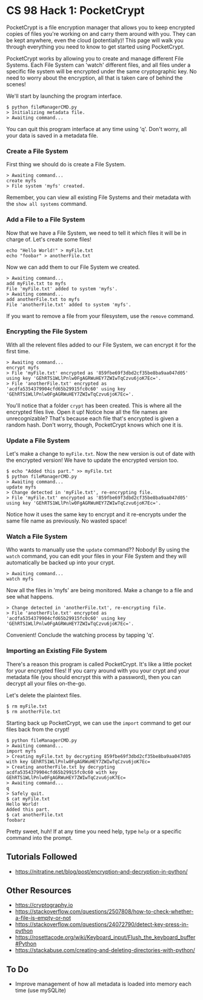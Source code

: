 # CS 98 Hack 1: PocketCrypt

PocketCrypt is a file encryption manager that allows you to keep encrypted copies of files you're working on and carry them around with you. They can be kept anywhere, even the cloud \(potentially\)! This page will walk you through everything you need to know to get started using PocketCrypt.

PocketCrypt works by allowing you to create and manage different File Systems. Each File System can 'watch' different files, and all files under a specific file system will be encrypted under the same cryptographic key. No need to worry about the encryption, all that is taken care of behind the scenes!


We'll start by launching the program interface.
```
$ python fileManagerCMD.py
> Initializing metadata file.
> Awaiting command...
```
You can quit this program interface at any time using 'q'. Don't worry, all your data is saved in a metadata file.

### Create a File System
First thing we should do is create a File System.
```
> Awaiting command...
create myfs
> File system 'myfs' created.
```

Remember, you can view all existing File Systems and their metadata with the `show all systems` command.

### Add a File to a File System
Now that we have a File System, we need to tell it which files it will be in charge of. Let's create some files!

```
echo "Hello World!" > myFile.txt
echo "foobar" > anotherFile.txt
```

Now we can add them to our File System we created.

```
> Awaiting command...
add myFile.txt to myfs
File 'myFile.txt' added to system 'myfs'.
> Awaiting command...
add anotherFile.txt to myfs
File 'anotherFile.txt' added to system 'myfs'.
```

If you want to remove a file from your filesystem, use the `remove` command.

### Encrypting the File System
With all the relevent files added to our File System, we can encrypt it for the first time.

```
> Awaiting command...
encrypt myfs
> File 'myFile.txt' encrypted as '859fbe69f3dbd2cf35be8ba9aa047d05' using key 'GEhRTS1WLlPnlw0FgAGRWuHEY7ZWIwTqCzvu6joK7Ec='.
> File 'anotherFile.txt' encrypted as 'acdfa5354379904cfd65b29915fc0c60' using key 'GEhRTS1WLlPnlw0FgAGRWuHEY7ZWIwTqCzvu6joK7Ec='.
```
You'll notice that a folder `crypt` has been created. This is where all the encrypted files live. Open it up! Notice how all the file names are unrecognizable? That's because each file that's encrypted is given a random hash. Don't worry, though, PocketCrypt knows which one it is.

### Update a File System
Let's make a change to `myFile.txt`. Now the new version is out of date with the encrypted version! We have to update the encrypted version too.
```
$ echo "Added this part." >> myFile.txt
$ python fileManagerCMD.py
> Awaiting command...
update myfs
> Change detected in 'myFile.txt', re-encrypting file.
> File 'myFile.txt' encrypted as '859fbe69f3dbd2cf35be8ba9aa047d05' using key 'GEhRTS1WLlPnlw0FgAGRWuHEY7ZWIwTqCzvu6joK7Ec='.
```

Notice how it uses the same key to encrypt and it re-encrypts under the same file name as previously. No wasted space!

### Watch a File System
Who wants to manually use the `update` command?? Nobody! By using the `watch` command, you can edit your files in your File System and they will automatically be backed up into your crypt.
```
> Awaiting command...
watch myfs

```
Now all the files in 'myfs' are being monitored. Make a change to a file and see what happens.
```
> Change detected in 'anotherFile.txt', re-encrypting file.
> File 'anotherFile.txt' encrypted as 'acdfa5354379904cfd65b29915fc0c60' using key 'GEhRTS1WLlPnlw0FgAGRWuHEY7ZWIwTqCzvu6joK7Ec='.

```
Convenient! Conclude the watching process by tapping 'q'.

### Importing an Existing File System
There's a reason this program is called PocketCrypt. It's like a little pocket for your encrypted files! If you carry around with you your crypt and your metadata file \(you should encrypt this with a password\), then you can decrypt all your files on-the-go.

Let's delete the plaintext files.
```
$ rm myFile.txt
$ rm anotherFile.txt
```

Starting back up PocketCrypt, we can use the `import` command to get our files back from the crypt!

```
$ python fileManagerCMD.py 
> Awaiting command...
import myfs
> Creating myFile.txt by decrypting 859fbe69f3dbd2cf35be8ba9aa047d05 with key GEhRTS1WLlPnlw0FgAGRWuHEY7ZWIwTqCzvu6joK7Ec=
> Creating anotherFile.txt by decrypting acdfa5354379904cfd65b29915fc0c60 with key GEhRTS1WLlPnlw0FgAGRWuHEY7ZWIwTqCzvu6joK7Ec=
> Awaiting command...
q
> Safely quit.
$ cat myFile.txt
Hello World!
Added this part.
$ cat anotherFile.txt
foobarz
```

Pretty sweet, huh! If at any time you need help, type `help` or a specific command into the prompt.


## Tutorials Followed
- https://nitratine.net/blog/post/encryption-and-decryption-in-python/

## Other Resources
- https://cryptography.io
- https://stackoverflow.com/questions/2507808/how-to-check-whether-a-file-is-empty-or-not
- https://stackoverflow.com/questions/24072790/detect-key-press-in-python
- https://rosettacode.org/wiki/Keyboard_input/Flush_the_keyboard_buffer#Python
- https://stackabuse.com/creating-and-deleting-directories-with-python/

## To Do
- Improve management of how all metadata is loaded into memory each time (use mySQLite)

